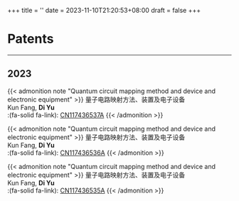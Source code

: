 +++
title = ''
date = 2023-11-10T21:20:53+08:00
draft = false
+++

# Patents
---
## 2023

{{< admonition note "Quantum circuit mapping method and device and electronic equipment" >}}
量子电路映射方法、装置及电子设备\
Kun Fang, **Di Yu**\
:(fa-solid fa-link): [CN117436537A](https://patents.google.com/patent/CN117436537A/en?oq=CN117436537A)
{{< /admonition >}}

{{< admonition note "Quantum circuit mapping method and device and electronic equipment" >}}
量子电路映射方法、装置及电子设备\
Kun Fang, **Di Yu**\
:(fa-solid fa-link): [CN117436536A](https://patents.google.com/patent/CN117436536A/en?oq=CN117436536A)
{{< /admonition >}}

{{< admonition note "Quantum circuit mapping method and device and electronic equipment" >}}
量子电路映射方法、装置及电子设备\
Kun Fang, **Di Yu**\
:(fa-solid fa-link): [CN117436535A](https://patents.google.com/patent/CN117436535A/en?oq=CN117436535A)
{{< /admonition >}}